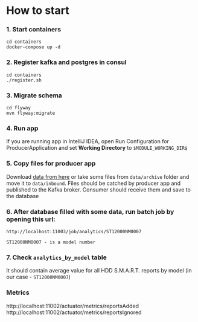 # How to start

### 1. Start containers
```shell script
cd containers
docker-compose up -d
```

### 2. Register kafka and postgres in consul
```shell script
cd containers
./register.sh
```

### 3. Migrate schema
```shell script
cd flyway
mvn flyway:migrate
```

### 4. Run app
If you are running app in IntelliJ IDEA, open Run Configuration for ProducerApplication and set **Working Directory** to `$MODULE_WORKING_DIR$`

### 5. Copy files for producer app
Download [data from here](https://www.kaggle.com/jackywangkaggle/hard-drive-data-and-stats/data) or take some files from `data/archive` folder and move it to `data/inbound`.
Files should be catched by producer app and published to the Kafka broker.
Consumer should receive them and save to the database

### 6. After database filled with some data, run batch job by opening this url:
```
http://localhost:11003/job/analytics/ST12000NM0007

ST12000NM0007 - is a model number 
```

### 7. Check `analytics_by_model` table
It should contain average value for all HDD S.M.A.R.T. reports by model (in our case - `ST12000NM0007`)

### Metrics
http://localhost:11002/actuator/metrics/reportsAdded
http://localhost:11002/actuator/metrics/reportsIgnored